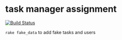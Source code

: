 # task manager assignment

[![Build Status](https://travis-ci.com/railsr/tm-assignment.svg?token=CdiZNoKipqHTgrqvSJCF&branch=master)](https://travis-ci.com/railsr/tm-assignment)

`rake fake_data` to add fake tasks and users
